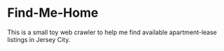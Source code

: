# Find-Me-Home
This is a small toy web crawler to help me find available apartment-lease listings in Jersey City.
